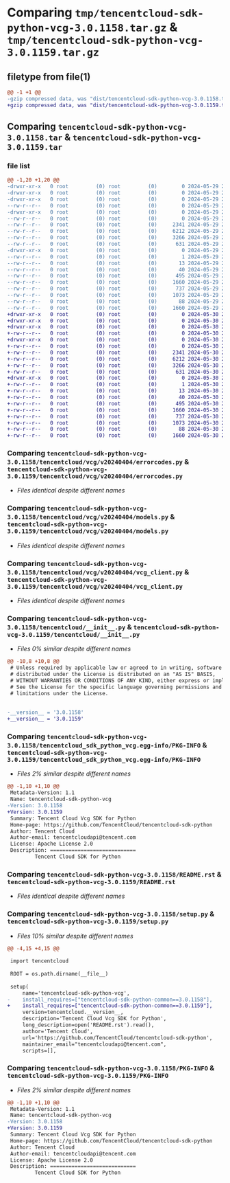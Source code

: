 # Comparing `tmp/tencentcloud-sdk-python-vcg-3.0.1158.tar.gz` & `tmp/tencentcloud-sdk-python-vcg-3.0.1159.tar.gz`

## filetype from file(1)

```diff
@@ -1 +1 @@
-gzip compressed data, was "dist/tencentcloud-sdk-python-vcg-3.0.1158.tar", last modified: Wed May 29 21:10:55 2024, max compression
+gzip compressed data, was "dist/tencentcloud-sdk-python-vcg-3.0.1159.tar", last modified: Thu May 30 21:20:25 2024, max compression
```

## Comparing `tencentcloud-sdk-python-vcg-3.0.1158.tar` & `tencentcloud-sdk-python-vcg-3.0.1159.tar`

### file list

```diff
@@ -1,20 +1,20 @@
-drwxr-xr-x   0 root         (0) root         (0)        0 2024-05-29 21:10:55.000000 tencentcloud-sdk-python-vcg-3.0.1158/
-drwxr-xr-x   0 root         (0) root         (0)        0 2024-05-29 21:10:55.000000 tencentcloud-sdk-python-vcg-3.0.1158/tencentcloud/
-drwxr-xr-x   0 root         (0) root         (0)        0 2024-05-29 21:10:55.000000 tencentcloud-sdk-python-vcg-3.0.1158/tencentcloud/vcg/
--rw-r--r--   0 root         (0) root         (0)        0 2024-05-29 21:10:55.000000 tencentcloud-sdk-python-vcg-3.0.1158/tencentcloud/vcg/__init__.py
-drwxr-xr-x   0 root         (0) root         (0)        0 2024-05-29 21:10:55.000000 tencentcloud-sdk-python-vcg-3.0.1158/tencentcloud/vcg/v20240404/
--rw-r--r--   0 root         (0) root         (0)        0 2024-05-29 21:10:55.000000 tencentcloud-sdk-python-vcg-3.0.1158/tencentcloud/vcg/v20240404/__init__.py
--rw-r--r--   0 root         (0) root         (0)     2341 2024-05-29 21:10:55.000000 tencentcloud-sdk-python-vcg-3.0.1158/tencentcloud/vcg/v20240404/errorcodes.py
--rw-r--r--   0 root         (0) root         (0)     6212 2024-05-29 21:10:55.000000 tencentcloud-sdk-python-vcg-3.0.1158/tencentcloud/vcg/v20240404/models.py
--rw-r--r--   0 root         (0) root         (0)     3266 2024-05-29 21:10:55.000000 tencentcloud-sdk-python-vcg-3.0.1158/tencentcloud/vcg/v20240404/vcg_client.py
--rw-r--r--   0 root         (0) root         (0)      631 2024-05-29 21:10:55.000000 tencentcloud-sdk-python-vcg-3.0.1158/tencentcloud/__init__.py
-drwxr-xr-x   0 root         (0) root         (0)        0 2024-05-29 21:10:55.000000 tencentcloud-sdk-python-vcg-3.0.1158/tencentcloud_sdk_python_vcg.egg-info/
--rw-r--r--   0 root         (0) root         (0)        1 2024-05-29 21:10:55.000000 tencentcloud-sdk-python-vcg-3.0.1158/tencentcloud_sdk_python_vcg.egg-info/dependency_links.txt
--rw-r--r--   0 root         (0) root         (0)       13 2024-05-29 21:10:55.000000 tencentcloud-sdk-python-vcg-3.0.1158/tencentcloud_sdk_python_vcg.egg-info/top_level.txt
--rw-r--r--   0 root         (0) root         (0)       40 2024-05-29 21:10:55.000000 tencentcloud-sdk-python-vcg-3.0.1158/tencentcloud_sdk_python_vcg.egg-info/requires.txt
--rw-r--r--   0 root         (0) root         (0)      495 2024-05-29 21:10:55.000000 tencentcloud-sdk-python-vcg-3.0.1158/tencentcloud_sdk_python_vcg.egg-info/SOURCES.txt
--rw-r--r--   0 root         (0) root         (0)     1660 2024-05-29 21:10:55.000000 tencentcloud-sdk-python-vcg-3.0.1158/tencentcloud_sdk_python_vcg.egg-info/PKG-INFO
--rw-r--r--   0 root         (0) root         (0)      737 2024-05-29 21:10:55.000000 tencentcloud-sdk-python-vcg-3.0.1158/README.rst
--rw-r--r--   0 root         (0) root         (0)     1073 2024-05-29 21:10:55.000000 tencentcloud-sdk-python-vcg-3.0.1158/setup.py
--rw-r--r--   0 root         (0) root         (0)       88 2024-05-29 21:10:55.000000 tencentcloud-sdk-python-vcg-3.0.1158/setup.cfg
--rw-r--r--   0 root         (0) root         (0)     1660 2024-05-29 21:10:55.000000 tencentcloud-sdk-python-vcg-3.0.1158/PKG-INFO
+drwxr-xr-x   0 root         (0) root         (0)        0 2024-05-30 21:20:25.000000 tencentcloud-sdk-python-vcg-3.0.1159/
+drwxr-xr-x   0 root         (0) root         (0)        0 2024-05-30 21:20:25.000000 tencentcloud-sdk-python-vcg-3.0.1159/tencentcloud/
+drwxr-xr-x   0 root         (0) root         (0)        0 2024-05-30 21:20:25.000000 tencentcloud-sdk-python-vcg-3.0.1159/tencentcloud/vcg/
+-rw-r--r--   0 root         (0) root         (0)        0 2024-05-30 21:20:24.000000 tencentcloud-sdk-python-vcg-3.0.1159/tencentcloud/vcg/__init__.py
+drwxr-xr-x   0 root         (0) root         (0)        0 2024-05-30 21:20:25.000000 tencentcloud-sdk-python-vcg-3.0.1159/tencentcloud/vcg/v20240404/
+-rw-r--r--   0 root         (0) root         (0)        0 2024-05-30 21:20:24.000000 tencentcloud-sdk-python-vcg-3.0.1159/tencentcloud/vcg/v20240404/__init__.py
+-rw-r--r--   0 root         (0) root         (0)     2341 2024-05-30 21:20:24.000000 tencentcloud-sdk-python-vcg-3.0.1159/tencentcloud/vcg/v20240404/errorcodes.py
+-rw-r--r--   0 root         (0) root         (0)     6212 2024-05-30 21:20:24.000000 tencentcloud-sdk-python-vcg-3.0.1159/tencentcloud/vcg/v20240404/models.py
+-rw-r--r--   0 root         (0) root         (0)     3266 2024-05-30 21:20:24.000000 tencentcloud-sdk-python-vcg-3.0.1159/tencentcloud/vcg/v20240404/vcg_client.py
+-rw-r--r--   0 root         (0) root         (0)      631 2024-05-30 21:20:24.000000 tencentcloud-sdk-python-vcg-3.0.1159/tencentcloud/__init__.py
+drwxr-xr-x   0 root         (0) root         (0)        0 2024-05-30 21:20:25.000000 tencentcloud-sdk-python-vcg-3.0.1159/tencentcloud_sdk_python_vcg.egg-info/
+-rw-r--r--   0 root         (0) root         (0)        1 2024-05-30 21:20:25.000000 tencentcloud-sdk-python-vcg-3.0.1159/tencentcloud_sdk_python_vcg.egg-info/dependency_links.txt
+-rw-r--r--   0 root         (0) root         (0)       13 2024-05-30 21:20:25.000000 tencentcloud-sdk-python-vcg-3.0.1159/tencentcloud_sdk_python_vcg.egg-info/top_level.txt
+-rw-r--r--   0 root         (0) root         (0)       40 2024-05-30 21:20:25.000000 tencentcloud-sdk-python-vcg-3.0.1159/tencentcloud_sdk_python_vcg.egg-info/requires.txt
+-rw-r--r--   0 root         (0) root         (0)      495 2024-05-30 21:20:25.000000 tencentcloud-sdk-python-vcg-3.0.1159/tencentcloud_sdk_python_vcg.egg-info/SOURCES.txt
+-rw-r--r--   0 root         (0) root         (0)     1660 2024-05-30 21:20:25.000000 tencentcloud-sdk-python-vcg-3.0.1159/tencentcloud_sdk_python_vcg.egg-info/PKG-INFO
+-rw-r--r--   0 root         (0) root         (0)      737 2024-05-30 21:20:24.000000 tencentcloud-sdk-python-vcg-3.0.1159/README.rst
+-rw-r--r--   0 root         (0) root         (0)     1073 2024-05-30 21:20:24.000000 tencentcloud-sdk-python-vcg-3.0.1159/setup.py
+-rw-r--r--   0 root         (0) root         (0)       88 2024-05-30 21:20:25.000000 tencentcloud-sdk-python-vcg-3.0.1159/setup.cfg
+-rw-r--r--   0 root         (0) root         (0)     1660 2024-05-30 21:20:25.000000 tencentcloud-sdk-python-vcg-3.0.1159/PKG-INFO
```

### Comparing `tencentcloud-sdk-python-vcg-3.0.1158/tencentcloud/vcg/v20240404/errorcodes.py` & `tencentcloud-sdk-python-vcg-3.0.1159/tencentcloud/vcg/v20240404/errorcodes.py`

 * *Files identical despite different names*

### Comparing `tencentcloud-sdk-python-vcg-3.0.1158/tencentcloud/vcg/v20240404/models.py` & `tencentcloud-sdk-python-vcg-3.0.1159/tencentcloud/vcg/v20240404/models.py`

 * *Files identical despite different names*

### Comparing `tencentcloud-sdk-python-vcg-3.0.1158/tencentcloud/vcg/v20240404/vcg_client.py` & `tencentcloud-sdk-python-vcg-3.0.1159/tencentcloud/vcg/v20240404/vcg_client.py`

 * *Files identical despite different names*

### Comparing `tencentcloud-sdk-python-vcg-3.0.1158/tencentcloud/__init__.py` & `tencentcloud-sdk-python-vcg-3.0.1159/tencentcloud/__init__.py`

 * *Files 0% similar despite different names*

```diff
@@ -10,8 +10,8 @@
 # Unless required by applicable law or agreed to in writing, software
 # distributed under the License is distributed on an "AS IS" BASIS,
 # WITHOUT WARRANTIES OR CONDITIONS OF ANY KIND, either express or implied.
 # See the License for the specific language governing permissions and
 # limitations under the License.
 
 
-__version__ = '3.0.1158'
+__version__ = '3.0.1159'
```

### Comparing `tencentcloud-sdk-python-vcg-3.0.1158/tencentcloud_sdk_python_vcg.egg-info/PKG-INFO` & `tencentcloud-sdk-python-vcg-3.0.1159/tencentcloud_sdk_python_vcg.egg-info/PKG-INFO`

 * *Files 2% similar despite different names*

```diff
@@ -1,10 +1,10 @@
 Metadata-Version: 1.1
 Name: tencentcloud-sdk-python-vcg
-Version: 3.0.1158
+Version: 3.0.1159
 Summary: Tencent Cloud Vcg SDK for Python
 Home-page: https://github.com/TencentCloud/tencentcloud-sdk-python
 Author: Tencent Cloud
 Author-email: tencentcloudapi@tencent.com
 License: Apache License 2.0
 Description: ============================
         Tencent Cloud SDK for Python
```

### Comparing `tencentcloud-sdk-python-vcg-3.0.1158/README.rst` & `tencentcloud-sdk-python-vcg-3.0.1159/README.rst`

 * *Files identical despite different names*

### Comparing `tencentcloud-sdk-python-vcg-3.0.1158/setup.py` & `tencentcloud-sdk-python-vcg-3.0.1159/setup.py`

 * *Files 10% similar despite different names*

```diff
@@ -4,15 +4,15 @@
 
 import tencentcloud
 
 ROOT = os.path.dirname(__file__)
 
 setup(
     name='tencentcloud-sdk-python-vcg',
-    install_requires=["tencentcloud-sdk-python-common==3.0.1158"],
+    install_requires=["tencentcloud-sdk-python-common==3.0.1159"],
     version=tencentcloud.__version__,
     description='Tencent Cloud Vcg SDK for Python',
     long_description=open('README.rst').read(),
     author='Tencent Cloud',
     url='https://github.com/TencentCloud/tencentcloud-sdk-python',
     maintainer_email="tencentcloudapi@tencent.com",
     scripts=[],
```

### Comparing `tencentcloud-sdk-python-vcg-3.0.1158/PKG-INFO` & `tencentcloud-sdk-python-vcg-3.0.1159/PKG-INFO`

 * *Files 2% similar despite different names*

```diff
@@ -1,10 +1,10 @@
 Metadata-Version: 1.1
 Name: tencentcloud-sdk-python-vcg
-Version: 3.0.1158
+Version: 3.0.1159
 Summary: Tencent Cloud Vcg SDK for Python
 Home-page: https://github.com/TencentCloud/tencentcloud-sdk-python
 Author: Tencent Cloud
 Author-email: tencentcloudapi@tencent.com
 License: Apache License 2.0
 Description: ============================
         Tencent Cloud SDK for Python
```

